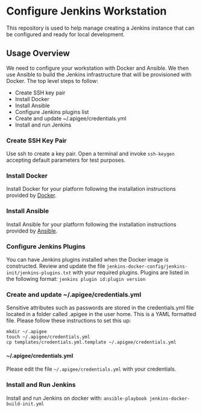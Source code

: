 # Configure Jenkins Workstation

This repository is used to help manage creating a Jenkins instance that can be configured and 
ready for local development.

## Usage Overview

We need to configure your workstation with Docker and Ansible. We then use Ansible
to build the Jenkins infrastructure that will be provisioned with Docker. The top level steps to 
follow: 

* Create SSH key pair
* Install Docker
* Install Ansible
* Configure Jenkins plugins list
* Create and update ~/.apigee/credentials.yml
* Install and run Jenkins

### Create SSH Key Pair

Use ssh to create a key pair. Open a terminal and invoke ```ssh-keygen``` accepting default 
parameters for test purposes.

### Install Docker
Install Docker for your platform following the installation instructions provided by 
[Docker](https://docs.docker.com/engine/installation).

### Install Ansible
Install Ansible for your platform following the installation instructions provided by 
[Ansible](http://docs.ansible.com/ansible/intro_installation.html).
 
### Configure Jenkins Plugins 
You can have Jenkins plugins installed when the Docker image is constructed. Review and update 
the file `jenkins-docker-config/jenkins-init/jenkins-plugins.txt` with your required plugins. 
Plugins are listed in the following format:
```jenkins plugin id:plugin version```

### Create and update ~/.apigee/credentials.yml
Sensitive attributes such as passwords are stored in the credentials.yml file located in a folder
called .apigee in the user home. This is a YAML formatted file. Please follow these instructions
to set this up:
 
    mkdir ~/.apigee
    touch ~/.apigee/credentials.yml
    cp templates/credentials.yml.template ~/.apigee/credentials.yml
    
#### ~/.apigee/credentials.yml
Please edit the file ```~/.apigee/credentials.yml``` with your credentials.    

### Install and Run Jenkins
Install and run Jenkins on docker with: `ansible-playbook jenkins-docker-build-init.yml`
